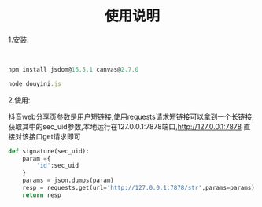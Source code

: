 <div align="center"><h1>使用说明</h1></div>

1.安装:

​	

```javascript
npm install jsdom@16.5.1 canvas@2.7.0

node douyini.js
```

2.使用:

​	抖音web分享页参数是用户短链接,使用requests请求短链接可以拿到一个长链接,获取其中的sec_uid参数,本地运行在127.0.0.1:7878端口,http://127.0.0.1:7878 直接对该接口get请求即可

```python
def signature(sec_uid):
    param ={
        'id':sec_uid
    }
    params = json.dumps(param)
    resp = requests.get(url='http://127.0.0.1:7878/str',params=params).text
    return resp
```